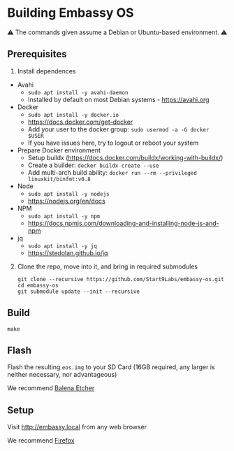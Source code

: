 # Building Embassy OS

 ⚠️ The commands given assume a Debian or Ubuntu-based environment. ⚠️

## Prerequisites

1. Install dependences

- Avahi
	- `sudo apt install -y avahi-daemon`
	- Installed by default on most Debian systems - https://avahi.org
- Docker
	- `sudo apt install -y docker.io`
	- https://docs.docker.com/get-docker
	- Add your user to the docker group: `sudo usermod -a -G docker $USER`
	- If you have issues here, try to logout or reboot your system
- Prepare Docker environment
	- Setup buildx (https://docs.docker.com/buildx/working-with-buildx/)
	- Create a builder: `docker buildx create --use`
	- Add multi-arch build ability: `docker run --rm --privileged linuxkit/binfmt:v0.8`
- Node
	- `sudo apt install -y nodejs`
	- https://nodejs.org/en/docs
- NPM
	- `sudo apt install -y npm`
	- https://docs.npmjs.com/downloading-and-installing-node-js-and-npm
- jq
	- `sudo apt install -y jq`
	- https://stedolan.github.io/jq

2. Clone the repo, move into it, and bring in required submodules

	```
	git clone --recursive https://github.com/Start9Labs/embassy-os.git
	cd embassy-os
	git submodule update --init --recursive
	```

## Build

```
make
```

## Flash

Flash the resulting `eos.img` to your SD Card (16GB required, any larger is neither necessary, nor advantageous)

We recommend [Balena Etcher](https://www.balena.io/etcher/)

## Setup

Visit http://embassy.local from any web browser

We recommend [Firefox](https://www.mozilla.org/firefox/browsers)
